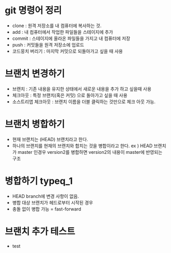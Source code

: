 # git 명령어 정리 

 - clone : 원격 저장소를 내 컴퓨터에 복사하는 것.
 - add : 내 컴퓨터에서 작업한 파일들을 스테이지에 추가
 - commit : 스테이지에 올라온 파일들을 가지고 내 컴퓨터에 저장
 - push : 커밋들을 원격 저장소에 업로드
 - 코드뭉치 버리기 : 마지막 커밋으로 되돌아가고 싶을 때 사용

 # 브랜치 변경하기
  - 브랜치 : 기존 내용을 유지한 상태에서 새로운 내용을 추가 하고 싶을때 사용
  - 체크아웃 : 특정 브랜치(혹은 커밋) 으로 돌아가고 싶을 때 사용
  - 소스트리앱 체크아웃 : 브랜치 이름을 더블 클릭하는 것만으로 체크 아웃 가능.

 # 브랜치 병합하기
  - 현재 브랜치는 (HEAD) 브랜치라고 한다.
  - 하나의 브랜치를 현재의 브랜치와 합치는 것을 병합이라고 한다.
    ex ) HEAD 브랜치가 master 인경우 version2를 병합하면 version2의 내용이 master에 반영되는 구조

 #  병합하기 typeq_1
 - HEAD branch에 변경 사항이 없음.
 - 병합 대상 브랜치가 헤드로부터 시작된 경우
 - 충돌 없이 병합 가능 = fast-forward
 
 # 브랜치 추가 테스트
 - test
  
 